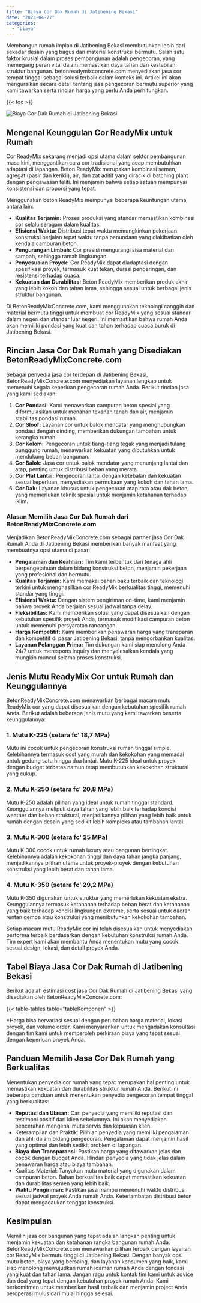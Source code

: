 ```yaml
---
title: "Biaya Cor Dak Rumah di Jatibening Bekasi"
date: "2023-04-27"
categories: 
  - "biaya"
---
```


Membangun rumah impian di Jatibening Bekasi membutuhkan lebih dari sekadar desain yang bagus dan material konstruksi bermutu. Salah satu faktor krusial dalam proses pembangunan adalah pengecoran, yang memegang peran vital dalam memastikan daya tahan dan kestabilan struktur bangunan. betonreadymixconcrete.com menyediakan jasa cor tempat tinggal sebagai solusi terbaik dalam konteks ini. Artikel ini akan menguraikan secara detail tentang jasa pengecoran bermutu superior yang kami tawarkan serta rincian harga yang perlu Anda perhitungkan.

{{< toc >}}

![Biaya Cor Dak Rumah di Jatibening Bekasi](https://betoncor8.github.io/cor/harga-beton-readymix-concrete%20(32).png)

## Mengenal Keunggulan Cor ReadyMix untuk Rumah

Cor ReadyMix sekarang menjadi opsi utama dalam sektor pembangunan masa kini, menggantikan cara cor tradisional yang acap membutuhkan adaptasi di lapangan. Beton ReadyMix merupakan kombinasi semen, agregat (pasir dan kerikil), air, dan zat aditif yang diracik di batching plant dengan pengawasan teliti. Ini menjamin bahwa setiap satuan mempunyai konsistensi dan proporsi yang tepat.

Menggunakan beton ReadyMix mempunyai beberapa keuntungan utama, antara lain:

- **Kualitas Terjamin:** Proses produksi yang standar memastikan kombinasi cor selalu seragam dalam kualitas.
- **Efisiensi Waktu:** Distribusi tepat waktu memungkinkan pekerjaan konstruksi berjalan tepat waktu tanpa penundaan yang diakibatkan oleh kendala campuran beton.
- **Pengurangan Limbah:** Cor presisi mengurangi sisa material dan sampah, sehingga ramah lingkungan.
- **Penyesuaian Proyek:** Cor ReadyMix dapat diadaptasi dengan spesifikasi proyek, termasuk kuat tekan, durasi pengeringan, dan resistensi terhadap cuaca.
- **Kekuatan dan Durabilitas:** Beton ReadyMix memberikan produk akhir yang lebih kokoh dan tahan lama, sehingga sesuai untuk berbagai jenis struktur bangunan.

Di BetonReadyMixConcrete.com, kami menggunakan teknologi canggih dan material bermutu tinggi untuk membuat cor ReadyMix yang sesuai standar dalam negeri dan standar luar negeri. Ini memastikan bahwa rumah Anda akan memiliki pondasi yang kuat dan tahan terhadap cuaca buruk di Jatibening Bekasi.

## Rincian Jasa Cor Dak Rumah yang Disediakan BetonReadyMixConcrete.com

Sebagai penyedia jasa cor terdepan di Jatibening Bekasi, BetonReadyMixConcrete.com menyediakan layanan lengkap untuk memenuhi segala keperluan pengecoran rumah Anda. Berikut rincian jasa yang kami sediakan:

1. **Cor Pondasi:** Kami menawarkan campuran beton spesial yang diformulasikan untuk menahan tekanan tanah dan air, menjamin stabilitas pondasi rumah.
2. **Cor Sloof:** Layanan cor untuk balok mendatar yang menghubungkan pondasi dengan dinding, memberikan dukungan tambahan untuk kerangka rumah.
3. **Cor Kolom:** Pengecoran untuk tiang-tiang tegak yang menjadi tulang punggung rumah, menawarkan kekuatan yang dibutuhkan untuk mendukung beban bangunan.
4. **Cor Balok:** Jasa cor untuk balok mendatar yang menunjang lantai dan atap, penting untuk distribusi beban yang merata.
5. **Cor Plat Lantai:** Pengecoran lantai dengan ketebalan dan kekuatan sesuai keperluan, menyediakan permukaan yang kokoh dan tahan lama.
6. **Cor Dak:** Layanan khusus untuk pengecoran atap rata atau dak beton, yang memerlukan teknik spesial untuk menjamin ketahanan terhadap iklim.

### Alasan Memilih Jasa Cor Dak Rumah dari BetonReadyMixConcrete.com

Menjadikan BetonReadyMixConcrete.com sebagai partner jasa Cor Dak Rumah Anda di Jatibening Bekasi memberikan banyak manfaat yang membuatnya opsi utama di pasar:

- **Pengalaman dan Keahlian:** Tim kami terbentuk dari tenaga ahli berpengetahuan dalam bidang konstruksi beton, menjamin pekerjaan yang profesional dan bermutu.
- **Kualitas Terjamin:** Kami memakai bahan baku terbaik dan teknologi terkini untuk menghasilkan cor ReadyMix berkualitas tinggi, memenuhi standar yang tinggi.
- **Efisiensi Waktu:** Dengan sistem pengiriman on-time, kami menjamin bahwa proyek Anda berjalan sesuai jadwal tanpa delay.
- **Fleksibilitas:** Kami memberikan solusi yang dapat disesuaikan dengan kebutuhan spesifik proyek Anda, termasuk modifikasi campuran beton untuk memenuhi persyaratan rancangan.
- **Harga Kompetitif:** Kami memberikan penawaran harga yang transparan dan kompetitif di pasar Jatibening Bekasi, tanpa mengorbankan kualitas.
- **Layanan Pelanggan Prima:** Tim dukungan kami siap menolong Anda 24/7 untuk merespons inquiry dan menyelesaikan kendala yang mungkin muncul selama proses konstruksi.

## Jenis Mutu ReadyMix Cor untuk Rumah dan Keunggulannya

BetonReadyMixConcrete.com menawarkan berbagai macam mutu ReadyMix cor yang dapat disesuaikan dengan kebutuhan spesifik rumah Anda. Berikut adalah beberapa jenis mutu yang kami tawarkan beserta keunggulannya:

### 1\. Mutu K-225 (setara fc' 18,7 MPa)

Mutu ini cocok untuk pengecoran konstruksi rumah tinggal simple. Kelebihannya termasuk cost yang murah dan kekokohan yang memadai untuk gedung satu hingga dua lantai. Mutu K-225 ideal untuk proyek dengan budget terbatas namun tetap membutuhkan kekokohan struktural yang cukup.

### 2\. Mutu K-250 (setara fc' 20,8 MPa)

Mutu K-250 adalah pilihan yang ideal untuk rumah tinggal standard. Keunggulannya meliputi daya tahan yang lebih baik terhadap kondisi weather dan beban struktural, menjadikannya pilihan yang lebih baik untuk rumah dengan desain yang sedikit lebih kompleks atau tambahan lantai.

### 3\. Mutu K-300 (setara fc' 25 MPa)

Mutu K-300 cocok untuk rumah luxury atau bangunan bertingkat. Kelebihannya adalah kekokohan tinggi dan daya tahan jangka panjang, menjadikannya pilihan utama untuk proyek-proyek dengan kebutuhan konstruksi yang lebih berat dan tahan lama.

### 4\. Mutu K-350 (setara fc' 29,2 MPa)

Mutu K-350 digunakan untuk struktur yang memerlukan kekuatan ekstra. Keunggulannya termasuk ketahanan terhadap beban berat dan ketahanan yang baik terhadap kondisi lingkungan extreme, serta sesuai untuk daerah rentan gempa atau konstruksi yang membutuhkan kekokohan tambahan.

Setiap macam mutu ReadyMix cor ini telah disesuaikan untuk menyediakan performa terbaik berdasarkan dengan kebutuhan konstruksi rumah Anda. Tim expert kami akan membantu Anda menentukan mutu yang cocok sesuai design, lokasi, dan detail proyek Anda.

## Tabel Biaya Jasa Cor Dak Rumah di Jatibening Bekasi

Berikut adalah estimasi cost jasa Cor Dak Rumah di Jatibening Bekasi yang disediakan oleh BetonReadyMixConcrete.com:

{{< table-tables table="tableKomponen" >}}

\*Harga bisa bervariasi sesuai dengan perubahan harga material, lokasi proyek, dan volume order. Kami menyarankan untuk mengadakan konsultasi dengan tim kami untuk memperoleh perkiraan biaya yang tepat sesuai dengan keperluan proyek Anda.

## Panduan Memilih Jasa Cor Dak Rumah yang Berkualitas

Menentukan penyedia cor rumah yang tepat merupakan hal penting untuk memastikan kekuatan dan durabilitas struktur rumah Anda. Berikut ini beberapa panduan untuk menentukan penyedia pengecoran tempat tinggal yang berkualitas:

- **Reputasi dan Ulasan:** Cari penyedia yang memiliki reputasi dan testimoni positif dari klien sebelumnya. Ini akan menyediakan pencerahan mengenai mutu servis dan kepuasan klien.
- Keterampilan dan Praktik: Pilihlah penyedia yang memiliki pengalaman dan ahli dalam bidang pengecoran. Pengalaman dapat menjamin hasil yang optimal dan lebih sedikit problem di lapangan.
- **Biaya dan Transparansi:** Pastikan harga yang ditawarkan jelas dan cocok dengan budget Anda. Hindari penyedia yang tidak jelas dalam penawaran harga atau biaya tambahan.
- Kualitas Material: Tanyakan mutu material yang digunakan dalam campuran beton. Bahan berkualitas baik dapat memastikan kekuatan dan durabilitas semen yang lebih baik.
- **Waktu Pengiriman:** Pastikan jasa mampu memenuhi waktu distribusi sesuai jadwal proyek Anda rumah Anda. Keterlambatan distribusi beton dapat mengacaukan tenggat konstruksi.

## Kesimpulan

Memilih jasa cor bangunan yang tepat adalah langkah penting untuk menjamin kekuatan dan ketahanan rangka bangunan rumah Anda. BetonReadyMixConcrete.com menawarkan pilihan terbaik dengan layanan cor ReadyMix bermutu tinggi di Jatibening Bekasi. Dengan banyak opsi mutu beton, biaya yang bersaing, dan layanan konsumen yang baik, kami siap menolong mewujudkan rumah idaman rumah Anda dengan fondasi yang kuat dan tahan lama. Jangan ragu untuk kontak tim kami untuk advice dan deal yang tepat dengan kebutuhan proyek rumah Anda. Kami berkomitmen untuk memberikan hasil terbaik dan menjamin project Anda beroperasi mulus dari mulai hingga selesai.
